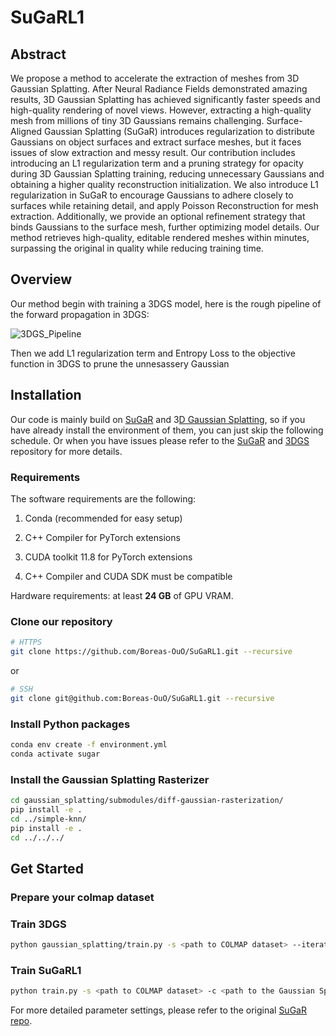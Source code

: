 # SuGaRL1

## Abstract

We propose a method to accelerate the extraction of meshes from 3D Gaussian Splatting. After Neural Radiance Fields demonstrated amazing results, 3D Gaussian Splatting has achieved significantly faster speeds and high-quality rendering of novel views. However, extracting a high-quality mesh from millions of tiny 3D Gaussians remains challenging. Surface-Aligned Gaussian Splatting (SuGaR) introduces regularization to distribute Gaussians on object surfaces and extract surface meshes, but it faces issues of slow extraction and messy result. Our contribution includes introducing an L1 regularization term and a pruning strategy for opacity during 3D Gaussian Splatting training, reducing unnecessary Gaussians and obtaining a higher quality reconstruction initialization. We also introduce L1 regularization in SuGaR to encourage Gaussians to adhere closely to surfaces while retaining detail, and apply Poisson Reconstruction for mesh extraction. Additionally, we provide an optional refinement strategy that binds Gaussians to the surface mesh, further optimizing model details. Our method retrieves high-quality, editable rendered meshes within minutes, surpassing the original in quality while reducing training time.





## Overview

Our method begin with training a 3DGS model, here is the rough pipeline of the forward propagation in 3DGS:

![3DGS_Pipeline](./assets/3DGS_Pipeline.png)

Then we add L1 regularization term and Entropy Loss to the objective function in 3DGS to prune the unnesassery Gaussian





## Installation

Our code is mainly build on [SuGaR](https://github.com/Anttwo/SuGaR.git) and 3[D Gaussian Splatting](https://github.com/graphdeco-inria/gaussian-splatting), so if you have already install the environment of them, you can just skip the following schedule. Or when you have issues please refer to the [SuGaR](https://github.com/Anttwo/SuGaR.git) and [3DGS](https://github.com/graphdeco-inria/gaussian-splatting) repository for more details.

### Requirements

The software requirements are the following:

1. Conda (recommended for easy setup)

2. C++ Compiler for PyTorch extensions

3. CUDA toolkit 11.8 for PyTorch extensions

4. C++ Compiler and CUDA SDK must be compatible

Hardware requirements: at least **24 GB** of GPU VRAM.

### Clone our repository

```sh
# HTTPS
git clone https://github.com/Boreas-OuO/SuGaRL1.git --recursive
```

or

```sh
# SSH
git clone git@github.com:Boreas-OuO/SuGaRL1.git --recursive
```

### Install Python packages

```sh
conda env create -f environment.yml
conda activate sugar
```

### Install the Gaussian Splatting Rasterizer

```sh
cd gaussian_splatting/submodules/diff-gaussian-rasterization/
pip install -e .
cd ../simple-knn/
pip install -e .
cd ../../../
```

## Get Started

### Prepare your colmap dataset



### Train 3DGS

```sh
python gaussian_splatting/train.py -s <path to COLMAP dataset> --iterations 7000 -m <path to the desired output directory>
```

### Train SuGaRL1

```sh
python train.py -s <path to COLMAP dataset> -c <path to the Gaussian Splatting checkpoint> -r <"density" or "sdf">
```

For more detailed parameter settings, please refer to the original [SuGaR repo](https://github.com/Anttwo/SuGaR.git).
